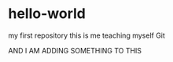 # hello-world
my first repository
this is me teaching myself Git

AND I AM ADDING SOMETHING TO THIS
